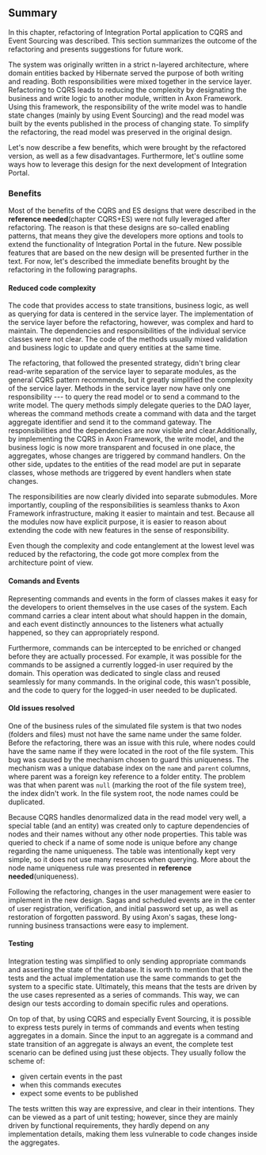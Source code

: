 ## Summary

In this chapter, refactoring of Integration Portal application to CQRS and Event Sourcing was described. This section summarizes the outcome of the refactoring and presents suggestions for future work.

The system was originally written in a strict n-layered architecture, where domain entities backed by Hibernate served the purpose of both writing and reading. Both responsibilities were mixed together in the service layer. Refactoring to CQRS leads to reducing the complexity by designating the business and write logic to another module, written in Axon Framework. Using this framework, the responsibility of the write model was to handle state changes (mainly by using Event Sourcing) and the read model was built by the events published in the process of changing state. To simplify the refactoring, the read model was preserved in the original design.

Let's now describe a few benefits, which were brought by the refactored version, as well as a few disadvantages. Furthermore, let's outline some ways how to leverage this design for the next development of Integration Portal.

### Benefits

Most of the benefits of the CQRS and ES designs that were described in the **reference needed**(chapter CQRS+ES) were not fully leveraged after refactoring. The reason is that these designs are so-called enabling patterns, that means they give the developers more options and tools to extend the functionality of Integration Portal in the future. New possible features that are based on the new design will be presented further in the text. For now, let's described the immediate benefits brought by the refactoring in the following paragraphs.

#### Reduced code complexity

The code that provides access to state transitions, business logic, as well as querying for data is centered in the service layer. The implementation of the service layer before the refactoring, however, was complex and hard to maintain. The dependencies and responsibilities of the individual service classes were not clear. The code of the methods usually mixed validation and business logic to update and query entities at the same time.

The refactoring, that followed the presented strategy, didn't bring clear read-write separation of the service layer to separate modules, as the general CQRS pattern recommends, but it greatly simplified the complexity of the service layer. Methods in the service layer now have only one responsibility --- to query the read model or to send a command to the write model. The query methods simply delegate queries to the DAO layer, whereas the command methods create a command with data and the target aggregate identifier and send it to the command gateway. The responsibilities and the dependencies are now visible and clear.Additionally, by implementing the CQRS in Axon Framework, the write model, and the business logic is now more transparent and focused in one place, the aggregates, whose changes are triggered by command handlers. On the other side, updates to the entities of the read model are put in separate classes, whose methods are triggered by event handlers when state changes.

The responsibilities are now clearly divided into separate submodules. More importantly, coupling of the responsibilities is seamless thanks to Axon Framework infrastructure, making it easier to maintain and test.
Because all the modules now have explicit purpose, it is easier to reason about extending the code with new features in the sense of responsibility.

Even though the complexity and code entanglement at the lowest level was reduced by the refactoring, the code got more complex from the architecture point of view.

#### Comands and Events

Representing commands and events in the form of classes makes it easy for the developers to orient themselves in the use cases of the system. Each command carries a clear intent about what should happen in the domain, and each event distinctly announces to the listeners what actually happened, so they can appropriately respond.

Furthermore, commands can be intercepted to be enriched or changed before they are actually processed. For example, it was possible for the commands to be assigned a currently logged-in user required by the domain. This operation was dedicated to single class and reused seamlessly for many commands. In the original code, this wasn't possible, and the code to query for the logged-in user needed to be duplicated.

#### Old issues resolved

One of the business rules of the simulated file system is that two nodes (folders and files) must not have the same name under the same folder. Before the refactoring, there was an issue with this rule, where nodes could have the same name if they were located in the root of the file system. This bug was caused by the mechanism chosen to guard this uniqueness. The mechanism was a unique database index on the `name` and `parent` columns, where parent was a foreign key reference to a folder entity. The problem was that when parent was `null` (marking the root of the file system tree), the index didn't work. In the file system root, the node names could be duplicated.

Because CQRS handles denormalized data in the read model very well, a special table (and an entity) was created only to capture dependencies of nodes and their names without any other node properties. This table was queried to check if a name of some node is unique before any change regarding the name uniqueness. The table was intentionally kept very simple, so it does not use many resources when querying. More about the node name uniqueness rule was presented in **reference needed**(uniqueness).

Following the refactoring, changes in the user management were easier to implement in the new design. Sagas and scheduled events are in the center of user registration, verification, and initial password set up, as well as restoration of forgotten password. By using Axon's sagas, these long-running business transactions were easy to implement.

#### Testing

Integration testing was simplified to only sending appropriate commands and asserting the state of the database. It is worth to mention that both the tests and the actual implementation use the same commands to get the system to a specific state. Ultimately, this means that the tests are driven by the use cases represented as a series of commands. This way, we can design our tests according to domain specific rules and operations.

On top of that, by using CQRS and especially Event Sourcing, it is possible to express tests purely in terms of commands and events when testing aggregates in a domain. Since the input to an aggregate is a command and state transition of an aggregate is always an event, the complete test scenario can be defined using just these objects. They usually follow the scheme of:

- given certain events in the past
- when this commands executes
- expect some events to be published

The tests written this way are expressive, and clear in their intentions. They can be viewed as a part of unit testing; however, since they are mainly driven by functional requirements, they hardly depend on any implementation details, making them less vulnerable to code changes inside the aggregates.